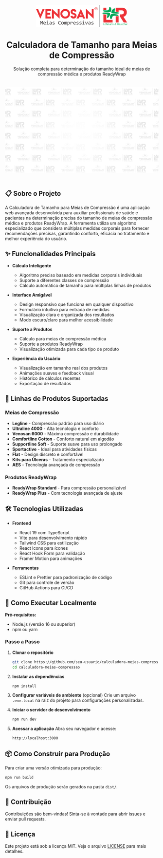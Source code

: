<div align="center">
  <img src="img/LOGOTIPO.png" alt="Logotipo da Aplicação" width="300"/>
  <h1>Calculadora de Tamanho para Meias de Compressão</h1>
  <p>Solução completa para determinação do tamanho ideal de meias de compressão médica e produtos ReadyWrap</p>
  <img src="img/IMAGEM DE TELA DE FUNDO.png" alt="Exemplo de medições" style="max-width: 100%; border-radius: 8px; margin: 20px 0;"/>
</div>

## 📋 Sobre o Projeto

A Calculadora de Tamanho para Meias de Compressão é uma aplicação web avançada desenvolvida para auxiliar profissionais de saúde e pacientes na determinação precisa do tamanho de meias de compressão médica e produtos ReadyWrap. A ferramenta utiliza um algoritmo especializado que considera múltiplas medidas corporais para fornecer recomendações precisas, garantindo conforto, eficácia no tratamento e melhor experiência do usuário.

## ✨ Funcionalidades Principais

- **Cálculo Inteligente**
  - Algoritmo preciso baseado em medidas corporais individuais
  - Suporte a diferentes classes de compressão
  - Cálculo automático de tamanho para múltiplas linhas de produtos

- **Interface Amigável**
  - Design responsivo que funciona em qualquer dispositivo
  - Formulário intuitivo para entrada de medidas
  - Visualização clara e organizada dos resultados
  - Modo escuro/claro para melhor acessibilidade

- **Suporte a Produtos**
  - Cálculo para meias de compressão médica
  - Suporte a produtos ReadyWrap
  - Visualização otimizada para cada tipo de produto

- **Experiência do Usuário**
  - Visualização em tamanho real dos produtos
  - Animações suaves e feedback visual
  - Histórico de cálculos recentes
  - Exportação de resultados

## 🧦 Linhas de Produtos Suportadas

### Meias de Compressão
- **Legline** - Compressão padrão para uso diário
- **Ultraline 4000** - Alta tecnologia e conforto
- **Venosan 6000** - Máxima compressão e durabilidade
- **Comfortline Cotton** - Conforto natural em algodão
- **Supportline Soft** - Suporte suave para uso prolongado
- **Sportactive** - Ideal para atividades físicas
- **Flat** - Design discreto e confortável
- **Kits para Úlceras** - Tratamento especializado
- **AES** - Tecnologia avançada de compressão

### Produtos ReadyWrap
- **ReadyWrap Standard** - Para compressão personalizável
- **ReadyWrap Plus** - Com tecnologia avançada de ajuste

## 🛠️ Tecnologias Utilizadas

- **Frontend**
  - React 19 com TypeScript
  - Vite para desenvolvimento rápido
  - Tailwind CSS para estilização
  - React Icons para ícones
  - React Hook Form para validação
  - Framer Motion para animações

- **Ferramentas**
  - ESLint e Prettier para padronização de código
  - Git para controle de versão
  - GitHub Actions para CI/CD

## 🚀 Como Executar Localmente

**Pré-requisitos:**
- Node.js (versão 16 ou superior)
- npm ou yarn

### Passo a Passo

1. **Clonar o repositório**
   ```bash
   git clone https://github.com/seu-usuario/calculadora-meias-compressao.git
   cd calculadora-meias-compressao
   ```

2. **Instalar as dependências**
   ```bash
   npm install
   ```

3. **Configurar variáveis de ambiente** (opcional)
   Crie um arquivo `.env.local` na raiz do projeto para configurações personalizadas.

4. **Iniciar o servidor de desenvolvimento**
   ```bash
   npm run dev
   ```

5. **Acessar a aplicação**
   Abra seu navegador e acesse:
   ```
   http://localhost:3000
   ```

## 📦 Como Construir para Produção

Para criar uma versão otimizada para produção:

```bash
npm run build
```

Os arquivos de produção serão gerados na pasta `dist/`.

## 🤝 Contribuição

Contribuições são bem-vindas! Sinta-se à vontade para abrir issues e enviar pull requests.

## 📄 Licença

Este projeto está sob a licença MIT. Veja o arquivo [LICENSE](LICENSE) para mais detalhes.
